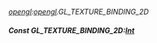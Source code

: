 _[opengl](../../modules/opengl/opengl-module.md):[opengl](../../modules/opengl/opengl-module.md).GL\_TEXTURE\_BINDING\_2D_
##### Const GL\_TEXTURE\_BINDING\_2D:[Int](../../modules/wonkey/wonkey-types-int.md)
